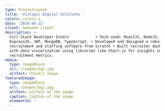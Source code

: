 ```yaml
---
type: ProjectLayout
title: 'Vizlogic Digital Solutions '
colors: colors-a
date: '2024-06-22'
client: Awesome client
description: >-
  Full Stack Developer-Intern            • Tech used: ReactJS, NodeJS,
  ExpressJS, JWT, MongoDB, TypeScript. • Developed and designed a robust
  recruitment and staffing software from scratch • Built recruiter dashboards
  with data visualization using libraries like Chart.js for insights into
  recruitment metrics. 
media:
  type: ImageBlock
  url: /images/bg2.jpg
  altText: Project image
featuredImage:
  type: ImageBlock
  url: /images/bg1.jpg
  altText: altText of the image
  caption: Caption of the image
  elementId: ''
---
```


